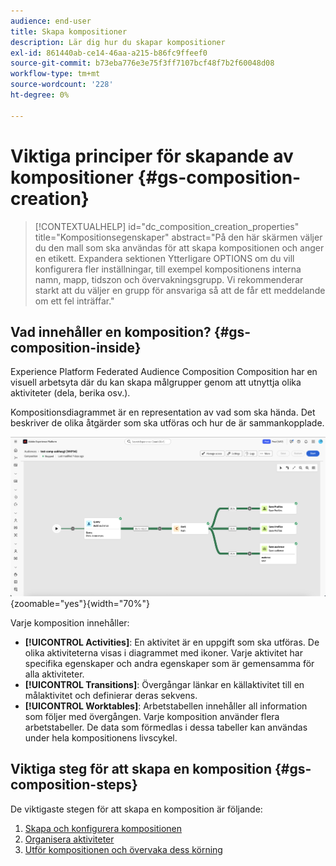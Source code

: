 ```yaml
---
audience: end-user
title: Skapa kompositioner
description: Lär dig hur du skapar kompositioner
exl-id: 861440ab-ce14-46aa-a215-b86fc9ffeef0
source-git-commit: b73eba776e3e75f3ff7107bcf48f7b2f60048d08
workflow-type: tm+mt
source-wordcount: '228'
ht-degree: 0%

---
```


# Viktiga principer för skapande av kompositioner {#gs-composition-creation}

>[!CONTEXTUALHELP]
>id="dc_composition_creation_properties"
>title="Kompositionsegenskaper"
>abstract="På den här skärmen väljer du den mall som ska användas för att skapa kompositionen och anger en etikett. Expandera sektionen Ytterligare OPTIONS om du vill konfigurera fler inställningar, till exempel kompositionens interna namn, mapp, tidszon och övervakningsgrupp. Vi rekommenderar starkt att du väljer en grupp för ansvariga så att de får ett meddelande om ett fel inträffar."

## Vad innehåller en komposition? {#gs-composition-inside}

Experience Platform Federated Audience Composition Composition har en visuell arbetsyta där du kan skapa målgrupper genom att utnyttja olika aktiviteter (dela, berika osv.).

Kompositionsdiagrammet är en representation av vad som ska hända. Det beskriver de olika åtgärder som ska utföras och hur de är sammankopplade.

![](assets/gs-compositions/composition-example.png){zoomable="yes"}{width="70%"}

Varje komposition innehåller:

* **[!UICONTROL Activities]**: En aktivitet är en uppgift som ska utföras. De olika aktiviteterna visas i diagrammet med ikoner. Varje aktivitet har specifika egenskaper och andra egenskaper som är gemensamma för alla aktiviteter.
* **[!UICONTROL Transitions]**: Övergångar länkar en källaktivitet till en målaktivitet och definierar deras sekvens.
* **[!UICONTROL Worktables]**: Arbetstabellen innehåller all information som följer med övergången. Varje komposition använder flera arbetstabeller. De data som förmedlas i dessa tabeller kan användas under hela kompositionens livscykel.

## Viktiga steg för att skapa en komposition {#gs-composition-steps}

De viktigaste stegen för att skapa en komposition är följande:

1. [Skapa och konfigurera kompositionen](../compositions/create-composition.md)
1. [Organisera aktiviteter](../compositions/orchestrate-activities.md)
1. [Utför kompositionen och övervaka dess körning](../compositions/start-monitor-composition.md)
